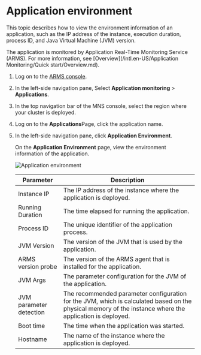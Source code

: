 # Application environment

This topic describes how to view the environment information of an application, such as the IP address of the instance, execution duration, process ID, and Java Virtual Machine \(JVM\) version.

The application is monitored by Application Real-Time Monitoring Service \(ARMS\). For more information, see [Overview](/intl.en-US/Application Monitoring/Quick start/Overview.md).

1.  Log on to the [ARMS console](https://arms-ap-southeast-1.console.aliyun.com/#/home).

2.  In the left-side navigation pane, Select **Application monitoring** \> **Applications**.

3.  In the top navigation bar of the MNS console, select the region where your cluster is deployed.

4.  Log on to the **Applications**Page, click the application name.

5.  In the left-side navigation pane, click **Application Environment**.

    On the **Application Environment** page, view the environment information of the application.

    ![Application environment](https://static-aliyun-doc.oss-accelerate.aliyuncs.com/assets/img/en-US/5073397161/p254728.png)

    |Parameter|Description|
    |---------|-----------|
    |Instance IP|The IP address of the instance where the application is deployed.|
    |Running Duration|The time elapsed for running the application.|
    |Process ID|The unique identifier of the application process.|
    |JVM Version|The version of the JVM that is used by the application.|
    |ARMS version probe|The version of the ARMS agent that is installed for the application.|
    |JVM Args|The parameter configuration for the JVM of the application.|
    |JVM parameter detection|The recommended parameter configuration for the JVM, which is calculated based on the physical memory of the instance where the application is deployed.|
    |Boot time|The time when the application was started.|
    |Hostname|The name of the instance where the application is deployed.|


